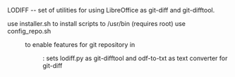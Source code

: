 LODIFF -- set of utilities for using LibreOffice as git-diff and git-difftool.

use installer.sh to install scripts to /usr/bin (requires root)
use config_repo.sh <dir> to enable features for git repository in <dir>:
	 sets lodiff.py as git-difftool and odf-to-txt as text converter for git-diff
